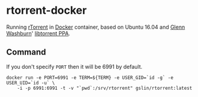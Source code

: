 rtorrent-docker
===============

Running [rTorrent](https://github.com/rakshasa/rtorrent) in [Docker](https://www.docker.com/) container, based on Ubuntu 16.04 and [Glenn Washburn](https://launchpad.net/~crass)' [libtorrent PPA](https://launchpad.net/~crass/+archive/ubuntu/libtorrent).

Command
-------

If you don't specify `PORT` then it will be 6991 by default.

    docker run -e PORT=6991 -e TERM=${TERM} -e USER_GID=`id -g` -e USER_UID=`id -u` \
        -i -p 6991:6991 -t -v "`pwd`:/srv/rtorrent" gslin/rtorrent:latest
